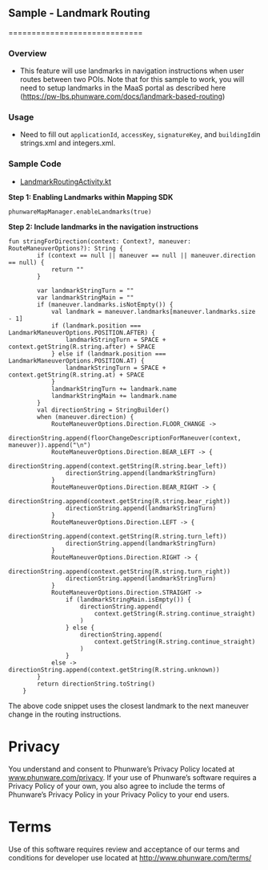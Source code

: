 ## Sample - Landmark Routing
=============================

### Overview
- This feature will use landmarks in navigation instructions when user routes between two POIs.
Note that for this sample to work, you will need to setup landmarks in the MaaS portal as described here (https://pw-lbs.phunware.com/docs/landmark-based-routing)

### Usage

- Need to fill out `applicationId`, `accessKey`, `signatureKey`, and `buildingId`in strings.xml and integers.xml.

### Sample Code
- [LandmarkRoutingActivity.kt](https://github.com/phunware/maas-mapping-android-sdk/blob/master/Samples/kotlin/src/main/java/com/phunware/kotlin/sample/routing/LandmarkRoutingActivity.kt)

**Step 1: Enabling Landmarks within Mapping SDK**

```
phunwareMapManager.enableLandmarks(true)
```

**Step 2: Include landmarks in the navigation instructions**

```
fun stringForDirection(context: Context?, maneuver: RouteManeuverOptions?): String {
        if (context == null || maneuver == null || maneuver.direction == null) {
            return ""
        }

        var landmarkStringTurn = ""
        var landmarkStringMain = ""
        if (maneuver.landmarks.isNotEmpty()) {
            val landmark = maneuver.landmarks[maneuver.landmarks.size - 1]
            if (landmark.position === LandmarkManeuverOptions.POSITION.AFTER) {
                landmarkStringTurn = SPACE + context.getString(R.string.after) + SPACE
            } else if (landmark.position === LandmarkManeuverOptions.POSITION.AT) {
                landmarkStringTurn = SPACE + context.getString(R.string.at) + SPACE
            }
            landmarkStringTurn += landmark.name
            landmarkStringMain += landmark.name
        }
        val directionString = StringBuilder()
        when (maneuver.direction) {
            RouteManeuverOptions.Direction.FLOOR_CHANGE ->
                directionString.append(floorChangeDescriptionForManeuver(context, maneuver)).append("\n")
            RouteManeuverOptions.Direction.BEAR_LEFT -> {
                directionString.append(context.getString(R.string.bear_left))
                directionString.append(landmarkStringTurn)
            }
            RouteManeuverOptions.Direction.BEAR_RIGHT -> {
                directionString.append(context.getString(R.string.bear_right))
                directionString.append(landmarkStringTurn)
            }
            RouteManeuverOptions.Direction.LEFT -> {
                directionString.append(context.getString(R.string.turn_left))
                directionString.append(landmarkStringTurn)
            }
            RouteManeuverOptions.Direction.RIGHT -> {
                directionString.append(context.getString(R.string.turn_right))
                directionString.append(landmarkStringTurn)
            }
            RouteManeuverOptions.Direction.STRAIGHT ->
                if (landmarkStringMain.isEmpty()) {
                    directionString.append(
                        context.getString(R.string.continue_straight)
                    )
                } else {
                    directionString.append(
                        context.getString(R.string.continue_straight)
                    )
                }
            else -> directionString.append(context.getString(R.string.unknown))
        }
        return directionString.toString()
    }
```

The above code snippet uses the closest landmark to the next maneuver change in the routing instructions.

# Privacy
You understand and consent to Phunware’s Privacy Policy located at www.phunware.com/privacy. If your use of Phunware’s software requires a Privacy Policy of your own, you also agree to include the terms of Phunware’s Privacy Policy in your Privacy Policy to your end users.

# Terms
Use of this software requires review and acceptance of our terms and conditions for developer use located at http://www.phunware.com/terms/